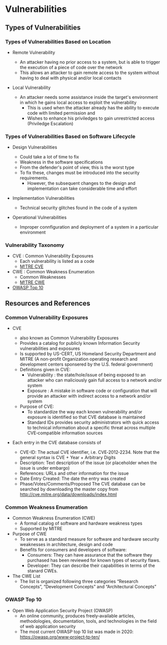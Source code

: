 # Vulnerabilities

## Types of Vulnerabilities

### Types of Vulnerabilities Based on Location
- Remote Vulnerability
    + An attacker having no prior access to a system, but is able to trigger the execution of a piece of code over the network
    + This allows an attacker to gain remote access to the system without having to deal with physical and/or local contacts
    
- Local Vulnerability
    - An attacker needs some assistance inside the target's environment in which he gains local access to exploit the vulnerability
        + This is used when the attacker already has the ability to execute code with limited permission and
        + Wishes to enhance his priviledges to gain unrestricted access (Priviledge Escalation)

### Types of Vulnerabilities Based on Software Lifecycle
- Design Vulnerabilities
    + Could take a lot of time to fix
    + Weakness in the software specifications
    + From the defender's point of view, this is the worst type
    - To fix these, changes must be introduced into the security requirements. 
        - However, the subsequent changes to the design and implementation can take considerable time and effort

- Implementation Vulnerabilities
    + Technical security glitches found in the code of a system

- Operational Vulnerabilities
    + Improper connfiguration and deployment of a system in a particular environment

### Vulnerability Taxonomy
- CVE : Common Vulnerability Exposures
    + Each vulnerability is listed as a code
    + [M!TRE CVE](https://cve.mitre.org)
- CWE : Common Weakness Enumeration
    + Common Weaknesses 
    + [M!TRE CWE](https://cwe.mitre.org)
- [OWASP Top 10](https://www.owasp.org/index.php/Category:OWASP_Top_Ten_Project)

## Resources and References

### Common Vulnerability Exposures
- CVE
    + also known as Common Vulnerability Exposures
    + Provides a catalog for publicly known Information Security vulnerabilities and exposures
    + Is supported by US-CERT, US Homeland Security Department and MITRE (A non-profit Organization operating research and development centers sponsered by the U.S. federal government)
   
    - Definitions given in CVE:
        + Vulnerability : the state/hole/issue of being exposed to an attacker who can maliciously gain full access to a network and/or system
        + Exposure : A mistake in software code or configuration that will provide an attacker with indirect access to a network and/or system
    - Purpose of CVE:
        - To standardize the way each known vulnerability and/or exposure is identified so that CVE database is maintained
        - Standard IDs provides security administrators with quick access to technical information about a specific threat across multiple CVE‐compatible information sources
     
- Each entry in the CVE database consists of
    + CVE-ID: The actual CVE identifier, i.e. CVE‐2012‐2234. Note that the general syntax is CVE + Year + Arbitrary Digits
    + Description: Text description of the issue (or placeholder when the issue is under embargo)
    + References: URLs and other information for the issue
    + Date Entry Created: The date the entry was created
    + Phase/Votes/Comments/Proposed The CVE database can be searched by downloading the master copy from http://cve.mitre.org/data/downloads/index.html
    
### Common Weakness Enumeration
- Common Weakness Enumeration (CWE)
    + A formal catalog of software and hardware weakness types
    + Supported by MITRE
- Purpose of CWE
    + To serve as a standard measure for software and hardware security weaknesses in architecture, design and code
    - Benefits for consumers and developers of software:
        + Consumers: They can have assurance that the software they purchased has been reviewed for known types of security flaws.
        + Developer: They can describe their capabilities in terms of the stanard CWEs.
- The CWE List
    + The list is organized following three categories “Research Concepts”, “Development Concepts” and “Architectural Concepts”
    
### OWASP Top 10
- Open Web Application Security Project (OWASP)
    + An online community, produces freely‐available articles, methodologies, documentation, tools, and technologies in the field of web application security
    + The most current OWASP top 10 list was made in 2020: https://owasp.org/www‐project‐tp‐ten/